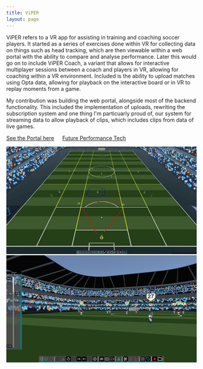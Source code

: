 ```yaml
---
title: ViPER
layout: page
---
```


ViPER refers to a VR app for assisting in training and coaching soccer players. It started as a series of exercises
done within VR for collecting data on things such as head tracking, which are then viewable within a web portal with
the ability to compare and analyse performance. Later this would go on to include ViPER Coach, a variant that allows
for interactive multiplayer sessions between a coach and players in VR, allowing for coaching within a VR environment.
Included is the ability to upload matches using Opta data, allowing for playback on the interactive board or in VR to
replay moments from a game.

My contribution was building the web portal, alongside most of the backend functionality. This included the implementation
of uploads, rewriting the subscription system and one thing I'm particuarly proud of, our system for streaming data to
allow playback of clips, which includes clips from data of live games.

[See the Portal here](https://portal.futureperformance.tech/)
&emsp;
[Future Performance Tech](https://futureperformance.tech/)

![viper-coach](/assets/img/work/viper/viper-coach.png)
![viper-coach2](/assets/img/work/viper/viper-coach2.png)
